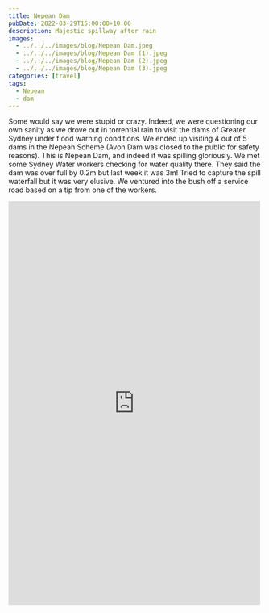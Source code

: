 ```yaml
---
title: Nepean Dam
pubDate: 2022-03-29T15:00:00+10:00
description: Majestic spillway after rain
images:
  - ../../../images/blog/Nepean Dam.jpeg
  - ../../../images/blog/Nepean Dam (1).jpeg
  - ../../../images/blog/Nepean Dam (2).jpeg
  - ../../../images/blog/Nepean Dam (3).jpeg
categories: [travel]
tags:
  - Nepean
  - dam
---
```


Some would say we were stupid or crazy. Indeed, we were questioning our own sanity as we drove out in torrential rain to visit the dams of Greater Sydney under flood warning conditions. We ended up visiting 4 out of 5 dams in the Nepean Scheme (Avon Dam was closed to the public for safety reasons). This is Nepean Dam, and indeed it was spilling gloriously. We met some Sydney Water workers checking for water quality there. They said the dam was over full by 0.2m but last week it was 3m! Tried to capture the spill waterfall but it was very elusive. We ventured into the bush off a service road based on a tip from one of the workers.

<iframe src="https://www.facebook.com/plugins/post.php?href=https%3A%2F%2Fwww.facebook.com%2Fchris1.tham%2Fposts%2Fpfbid02BTEVJmfD7MGNZSHwLMAKKdvZduM3Q8FXqk9AyDuwvYbL7k1nv3XhnEZYZqyqEBTDl&show_text=true&width=500" width="500" height="800" style="border:none;overflow:hidden" scrolling="no" frameborder="0" allowfullscreen="true" allow="autoplay; clipboard-write; encrypted-media; picture-in-picture; web-share"></iframe>
